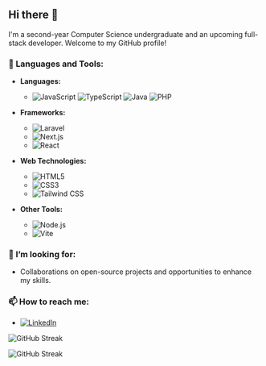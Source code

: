 ## Hi there 👋

I'm a second-year Computer Science undergraduate and an upcoming full-stack developer. Welcome to my GitHub profile!

### 🌱 Languages and Tools:
- **Languages:**
  - ![JavaScript](https://img.shields.io/badge/-JavaScript-F7DF1E?style=flat-square&logo=javascript&logoColor=000000)
   ![TypeScript](https://img.shields.io/badge/-TypeScript-007ACC?style=flat-square&logo=typescript&logoColor=FFFFFF)
   ![Java](https://img.shields.io/badge/-Java-007396?style=flat-square&logo=java&logoColor=FFFFFF)
   ![PHP](https://img.shields.io/badge/-PHP-777BB4?style=flat-square&logo=php&logoColor=FFFFFF)

- **Frameworks:**
  - ![Laravel](https://img.shields.io/badge/-Laravel-EF2D2E?style=flat-square&logo=laravel&logoColor=FFFFFF)
  - ![Next.js](https://img.shields.io/badge/-Next.js-000000?style=flat-square&logo=next.js&logoColor=FFFFFF)
  - ![React](https://img.shields.io/badge/-React-61DAFB?style=flat-square&logo=react&logoColor=000000)

- **Web Technologies:**
  - ![HTML5](https://img.shields.io/badge/-HTML5-E34F26?style=flat-square&logo=html5&logoColor=FFFFFF)
  - ![CSS3](https://img.shields.io/badge/-CSS3-1572B6?style=flat-square&logo=css3&logoColor=FFFFFF)
  - ![Tailwind CSS](https://img.shields.io/badge/-Tailwind%20CSS-06B6D4?style=flat-square&logo=tailwind-css&logoColor=FFFFFF)

- **Other Tools:**
  - ![Node.js](https://img.shields.io/badge/-Node.js-339933?style=flat-square&logo=node.js&logoColor=FFFFFF)
  - ![Vite](https://img.shields.io/badge/-Vite-646CFF?style=flat-square&logo=vite&logoColor=FFFFFF)

### 🤔 I’m looking for:
- Collaborations on open-source projects and opportunities to enhance my skills.

### 📫 How to reach me:
- [![LinkedIn](https://img.shields.io/badge/-LinkedIn-0077B5?style=flat-square&logo=linkedin&logoColor=FFFFFF)](https://www.linkedin.com/in/lashane-yureshka-946422297/)


![GitHub Streak](https://streak-stats.demolab.com/?user=Yureshka02&theme=dark&hide_border=true)


![GitHub Streak](https://github-readme-streak-stats.herokuapp.com/?user=Yureshka02)

